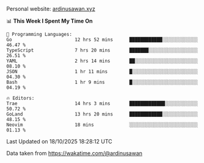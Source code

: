 Personal website: [ardinusawan.xyz](https://ardinusawan.xyz)

<!--START_SECTION:waka-->
📊 **This Week I Spent My Time On** 

```text
💬 Programming Languages: 
Go                       12 hrs 52 mins      ████████████░░░░░░░░░░░░░   46.47 % 
TypeScript               7 hrs 20 mins       ███████░░░░░░░░░░░░░░░░░░   26.51 % 
YAML                     2 hrs 14 mins       ██░░░░░░░░░░░░░░░░░░░░░░░   08.10 % 
JSON                     1 hr 11 mins        █░░░░░░░░░░░░░░░░░░░░░░░░   04.30 % 
Bash                     1 hr 9 mins         █░░░░░░░░░░░░░░░░░░░░░░░░   04.19 % 

🔥 Editors: 
Trae                     14 hrs 3 mins       █████████████░░░░░░░░░░░░   50.72 % 
GoLand                   13 hrs 20 mins      ████████████░░░░░░░░░░░░░   48.15 % 
Neovim                   18 mins             ░░░░░░░░░░░░░░░░░░░░░░░░░   01.13 % 
```


 Last Updated on 18/10/2025 18:28:12 UTC
<!--END_SECTION:waka-->
Data taken from https://wakatime.com/@ardinusawan
